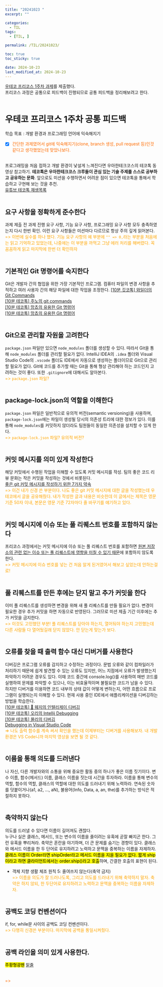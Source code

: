```yaml
---
title: "20241023 "
excerpt: ""

categories:
  - TIL
tags:
  - [TIL, ]

permalink: /TIL/20241023/

toc: true
toc_sticky: true

date: 2024-10-23
last_modified_at: 2024-10-23
---
```


<a href="https://github.com/woowacourse-precourse/javascript-calculator-7/pull/452" target="_blank">우테코 프리코스 1주차 과제<a>를 제출했다.<br>
프리코스 과정은 공통으로 피드백이 진행되므로 공통 피드백을 정리해보려고 한다. <br><br>

# 우테코 프리코스 1주차 공통 피드백
학습 목표 : 개발 환경과 프로그래밍 언어에 익숙해지기 <br>
- [x] <span style="color:#FF6C02">간단한 과제였어서 git에 익숙해지기(clone, branch 생성, pull request 등)인것 같다고 생각했었는데 맞았나보다.<span><br><br>

프로그래밍을 처음 접하고 개발 환경이 낯설게 느껴진다면 우아한테크코스의 테코톡 동영상 참고하기. 
**테코톡은 우아한테크코스 크루들이 관심 있는 기술 주제를 스스로 공부하고 공유하는 문화**.
앞으로도 미션을 수행하면서 어려운 점이 있으면 테코톡을 통해서 학습하고 구현해 보는 것을 추천.<br>
<a href="https://youtube.com/playlist?list=PLgXGHBqgT2TvpJ_p9L_yZKPifgdBOzdVH&si=JwQn1YEmmAKg_fI0" target="_blank">유튜브 테코톡 재생목록<a> <br><br>

## 요구 사항을 정확하게 준수한다
과제 제출 전 과제 진행 요구 사항, 기능 요구 사항, 프로그래밍 요구 사항 모두 충족하였는지 다시 한번 확인.
이런 요구 사항들은 미션마다 다르므로 항상 주의 깊게 읽어본다. <br>
<span style="color:orange">=> 이번에 실수를 하나 했다. 기능 요구 사항의 예 부분에 ```"" => 0,```라는 부분을 처음에는 읽고 기억하고 있었는데, 나중에는 이 부분을 까먹고 그냥 에러 처리를 해버렸다. 꼭 꼼꼼하게 읽고 마지막에 한번 더 확인하자<span><br><br>

## 기본적인 Git 명령어를 숙지한다
Git은 개발자 간의 협업을 위한 가장 기본적인 프로그램. 컴퓨터 파일의 변경 사항을 추적하고 여러 사용자 간의 해당 파일에 대한 작업을 조정한다.
<a href="https://youtu.be/JsRD2AWxxFg" target="_blank">[10분 깃코톡] 와일더의 Git Commands</a><br>
<a href="https://youtu.be/6hdr9PI-3Mg" target="_blank">[10분 테코톡] 주노의 git commands</a><br>
<a href="https://youtu.be/jXtUUm92RiQ" target="_blank">[10분 테코톡] 망쵸의 유용한 Git 명령어</a><br>
<a href="https://youtu.be/N4hIR6XDKQo" target="_blank">[10분 테코톡] 망쵸의 유용한 Git 명령어</a><br><br>

## Git으로 관리할 자원을 고려한다
```package.json``` 파일만 있으면 ```node_modules``` 폴더를 생성할 수 있다. 따라서 Git을 통해 ```node_modules``` 폴더를 관리할 필요가 없다. IntelliJ IDEA의 ```.idea``` 폴더와 Visual Studio Code의 ```.vscode``` 폴더도 IDE에서 자동으로 생성하는 폴더이므로 Git으로 관리할 필요가 없다. Git에 코드를 추가할 때는 Git을 통해 형상 관리해야 하는 코드인지 고려하는 것이 좋다. 또한 ```.gitignore```에 대해서도 알아본다.<br>
<span style="color:orange">=> ```package.json``` 파일? <span><br><br>

## package-lock.json의 역할을 이해한다
```package.json``` 파일은 일반적으로 유의적 버전(semantic versioning)을 사용하며, ```package-lock.json```에는 파일이 생성될 당시의 의존성 트리에 대한 정보가 있다. 이를 통해 ```node_modules```를 커밋하지 않더라도 팀원들이 동일한 의존성을 설치할 수 있게 한다.<br>
<span style="color:orange">=> ```package-lock.json``` 파일? 유의적 버전?<span><br><br>

## 커밋 메시지를 의미 있게 작성한다
해당 커밋에서 수행된 작업을 이해할 수 있도록 커밋 메시지를 작성. 팀의 좋은 코드 리뷰 문화는 작은 커밋을 작성하는 것에서 비롯된다.<br>
<a href="https://meetup.toast.com/posts/106" target="_blank">좋은 git 커밋 메시지를 작성하기 위한 7가지 약속</a><br>
<span style="color:orange">=> 이건 내가 신경 쓴 부분이다. 나도 좋은 git 커밋 메시지에 대한 글을 작성했는데 우테코에서 글을 공유해줬다. 내가 작성한 글과 내용은 비슷한데 이 글에서는 제목은 영문 기준 50자 이내, 본문은 영문 기준 72자마다 줄 바꾸기를 얘기하고 있다.<span><br><br>

## 커밋 메시지에 이슈 또는 풀 리퀘스트 번호를 포함하지 않는다
프리코스 과정에서는 커밋 메시지에 이슈 또는 풀 리퀘스트 번호를 포함하면 <ins>원본 저장소의 관련 없는 이슈 또는 풀 리퀘스트에 영향을 미칠 수 있기 때문</ins>에 포함하지 않도록 한다.<br>
<span style="color:orange">=> 커밋 메시지에 이슈 번호를 넣는 건 처음 알게 된거였어서 해보고 싶었는데 안하는걸로!<span><br><br>

## 풀 리퀘스트를 만든 후에는 닫지 말고 추가 커밋을 한다
이미 풀 리퀘스트를 생성하면 변경을 위해 새 풀 리퀘스트를 만들 필요가 없다. 변경이 필요한 경우 추가 커밋을 하면 자동으로 반영된다. 그러므로 미션 제출 기간 이후에는 추가 커밋을 금지한다.<br>
<span style="color:orange">=> 이것도 고민했던 부분! 풀 리퀘스트를 닫아야 하는지, 열어둬야 하는지 고민했는데 다른 사람들 다 열어뒀길래 닫지 않았다. 안 닫는게 맞는가 보다.<span><br><br>

## 오류를 찾을 때 출력 함수 대신 디버거를 사용한다
디버깅은 프로그램 오류를 감지하고 수정하는 과정이다. 문법 오류와 같이 컴파일러가 처리하기 때문에 쉽게 발견할 수 있는 오류도 있지만, 어느 지점에서 오류가 발생했는지 파악하기 어려운 경우도 있다. 이때 코드 중간에 console.log()를 사용하여 매번 코드를 실행하여 문제를 파악할 수 있으나, 이는 비효율적이며 불필요한 코드가 남을 수 있다. 하지만 디버거를 이용하면 코드 내부의 상태 값이 어떻게 변하는지, 어떤 흐름으로 프로그램이 실행되는지 이해할 수 있다. 현재 사용 중인 IDE에서 애플리케이션을 디버깅하는 방법을 학습한다.<br>
<a href="https://youtu.be/gkutTlwi70s" target="_blank">[10분 테코톡] 🍟 웨지의 인텔리제이 디버깅</a><br>
<a href="https://youtu.be/leIwlemLWNc" target="_blank">[10분 테코톡] 오리의 Intellij Debugging</a><br>
<a href="https://youtu.be/leIwlemLWNc" target="_blank">[10분 테코톡] 몰리의 디버깅</a><br>
<a href="https://code.visualstudio.com/docs/editor/debugging" target="_blank">Debugging in Visual Studio Code</a><br>
<span style="color:orange">=> 나도 출력 함수를 계속 써서 확인을 했는데 이제부터는 디버거를 사용해보자. 내 개발환경은 VS Code니까 마지막 영상을 보면 될 것 같다.<span><br><br>

## 이름을 통해 의도를 드러낸다
나 자신, 다른 개발자와의 소통을 위해 중요한 활동 중의 하나가 좋은 이름 짓기이다. 변수 이름, 함수(메서드) 이름, 클래스 이름을 짓는데 시간을 투자하라. 이름을 통해 변수의 역할, 함수의 역할, 클래스의 역할에 대한 의도를 드러내기 위해 노력하라. 연속된 숫자를 덧붙이거나(a1, a2, ..., aN), 불용어(Info, Data, a, an, the)를 추가하는 방식은 적절하지 못하다.<br><br>

## 축약하지 않는다
의도를 드러낼 수 있다면 이름이 길어져도 괜찮다. <br>
누구나 실은 클래스, 메서드, 또는 변수의 이름을 줄이려는 유혹에 곧잘 빠지곤 한다. 그런 유혹을 뿌리쳐라. 축약은 혼란을 야기하며, 더 큰 문제를 숨기는 경향이 있다. 클래스와 메서드 이름을 한 두 단어로 유지하려고 노력하고 문맥을 중복하는 이름을 자제하자. <mark>클래스 이름이 Order라면 shipOrder라고 메서드 이름을 지을 필요가 없다. 짧게 ship이라고 하면 클라이언트에서는 order.ship()라고 호출</mark>하며, 간결한 호출의 표현이 된다.<br>
- 객체 지향 생활 체조 원칙 5: 줄여쓰지 않는다(축약 금지)<br>
<span style="color:orange">=> 이름을 의도가 잘 드러나도록, 그리고 의도를 드러내기 위해 축약하지 말자. 축약은 하지 않되, 한 두단어로 유지하려고 노력하고 문맥을 중복하는 이름을 자제하자. <span><br><br>

## 공백도 코딩 컨벤션이다
if, for, while문 사이의 공백도 코딩 컨벤션이다.<br>
<span style="color:orange">=> 다행히 신경쓴 부분이다. 마지막에 공백을 통일시켜줬다.<span><br><br>

## 공백 라인을 의미 있게 사용한다.





<mark>주황형광펜</mark>
<ins>밑줄</ins>
<br>
<br><br>
<span style="color:#FF6C02">=> <span><br><br>
<a href="" target="_blank"></a><br>
